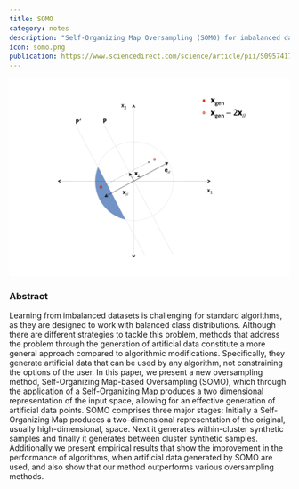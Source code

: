 ```yaml
---
title: SOMO
category: notes
description: "Self-Organizing Map Oversampling (SOMO) for imbalanced data set learning."
icon: somo.png
publication: https://www.sciencedirect.com/science/article/pii/S0957417417302324 
---
```




<img src="/assets/images/publications/somo.png" class="img-fluid" alt="Self-Organizing Map Oversampling">



### Abstract

Learning from imbalanced datasets is challenging for standard algorithms, as they are designed to work with balanced class distributions. Although there are different strategies to tackle this problem, methods that address the problem through the generation of artificial data constitute a more general approach compared to algorithmic modifications. Specifically, they generate artificial data that can be used by any algorithm, not constraining the options of the user. In this paper, we present a new oversampling method, Self-Organizing Map-based Oversampling (SOMO), which through the application of a Self-Organizing Map produces a two dimensional representation of the input space, allowing for an effective generation of artificial data points. SOMO comprises three major stages: Initially a Self-Organizing Map produces a two-dimensional representation of the original, usually high-dimensional, space. Next it generates within-cluster synthetic samples and finally it generates between cluster synthetic samples. Additionally we present empirical results that show the improvement in the performance of algorithms, when artificial data generated by SOMO are used, and also show that our method outperforms various oversampling methods.





